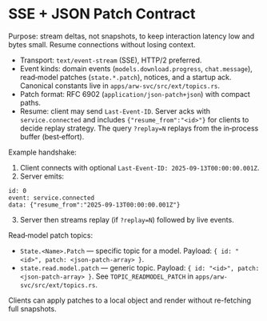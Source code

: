 # SSE + JSON Patch Contract

Purpose: stream deltas, not snapshots, to keep interaction latency low and bytes small. Resume connections without losing context.

- Transport: `text/event-stream` (SSE), HTTP/2 preferred.
- Event kinds: domain events (`models.download.progress`, `chat.message`), read‑model patches (`state.*.patch`), notices, and a startup ack. Canonical constants live in `apps/arw-svc/src/ext/topics.rs`.
- Patch format: RFC 6902 (`application/json-patch+json`) with compact paths.
- Resume: client may send `Last-Event-ID`. Server acks with `service.connected` and includes `{"resume_from":"<id>"}` for clients to decide replay strategy. The query `?replay=N` replays from the in‑process buffer (best‑effort).

Example handshake:

1) Client connects with optional `Last-Event-ID: 2025-09-13T00:00:00.001Z`.
2) Server emits:

```
id: 0
event: service.connected
data: {"resume_from":"2025-09-13T00:00:00.001Z"}
```

3) Server then streams replay (if `?replay=N`) followed by live events.

Read‑model patch topics:

- `State.<Name>.Patch` — specific topic for a model. Payload: `{ id: "<id>", patch: <json-patch-array> }`.
- `state.read.model.patch` — generic topic. Payload: `{ id: "<id>", patch: <json-patch-array> }`. See `TOPIC_READMODEL_PATCH` in `apps/arw-svc/src/ext/topics.rs`.

Clients can apply patches to a local object and render without re-fetching full snapshots.
